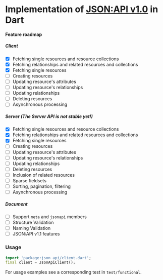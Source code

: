 # Implementation of [JSON:API v1.0](http://jsonapi.org) in Dart

#### Feature roadmap
##### Client
- [x] Fetching single resources and resource collections
- [x] Fetching relationships and related resources and collections
- [x] Fetching single resources
- [ ] Creating resources
- [ ] Updating resource's attributes
- [ ] Updating resource's relationships
- [ ] Updating relationships
- [ ] Deleting resources
- [ ] Asynchronous processing 

##### Server (The Server API is not stable yet!)
- [x] Fetching single resources and resource collections
- [x] Fetching relationships and related resources and collections
- [x] Fetching single resources
- [ ] Creating resources
- [ ] Updating resource's attributes
- [ ] Updating resource's relationships
- [ ] Updating relationships
- [ ] Deleting resources
- [ ] Inclusion of related resources 
- [ ] Sparse fieldsets 
- [ ] Sorting, pagination, filtering
- [ ] Asynchronous processing 

##### Document
- [ ] Support `meta` and `jsonapi` members
- [ ] Structure Validation
- [ ] Naming Validation
- [ ] JSON:API v1.1 features

### Usage
```dart
import 'package:json_api/client.dart';
final client = JsonApiClient();
```
For usage examples see a corresponding test in `test/functional`.